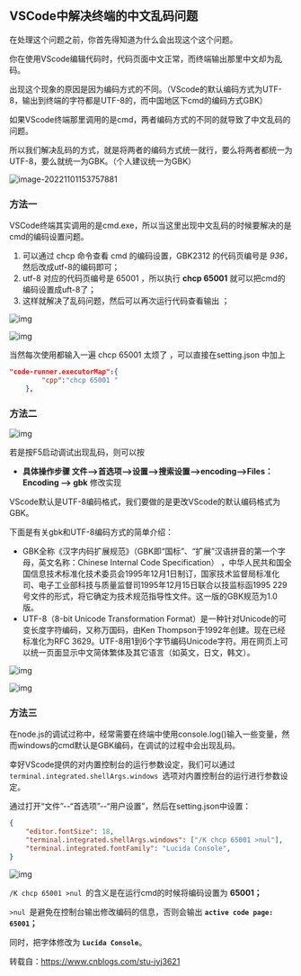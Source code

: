 ## VSCode中解决终端的中文乱码问题

在处理这个问题之前，你首先得知道为什么会出现这个这个问题。

你在使用VScode编辑代码时，代码页面中文正常，而终端输出那里中文却为乱码。

出现这个现象的原因是因为编码方式的不同。（VScode的默认编码方式为UTF-8，输出到终端的字符都是UTF-8的，而中国地区下cmd的编码方式GBK）

如果VScode终端那里调用的是cmd，两者编码方式的不同的就导致了中文乱码的问题。

所以我们解决乱码的方式，就是将两者的编码方式统一就行，要么将两者都统一为UTF-8，要么就统一为GBK。（个人建议统一为GBK）

![image-20221101153757881](https://pic.xinsong.xyz/img/202211011537955.png)



### 方法一

VSCode终端其实调用的是cmd.exe，所以当这里出现中文乱码的时候要解决的是cmd的编码设置问题。

1. 可以通过 chcp 命令查看 cmd 的编码设置，GBK2312 的代码页编号是 *936*，然后改成utf-8的编码即可；
2. utf-8 对应的代码页编号是 65001 ，所以执行 **chcp 65001** 就可以把cmd的编码设置成uft-8了；
3. 这样就解决了乱码问题，然后可以再次运行代码查看输出 ；



![img](https://pic.xinsong.xyz/img/202211011620769.png)

![img](https://pic.xinsong.xyz/img/202211011620375.png)



当然每次使用都输入一遍 chcp 65001 太烦了 ，可以直接在setting.json 中加上 

```json
"code-runner.executorMap":{
        "cpp":"chcp 65001 "
    },
```



### 方法二

![img](https://pic.xinsong.xyz/img/202211011540651.png)

若是按F5启动调试出现乱码，则可以按

- **具体操作步骤  文件——>首选项——>设置——>搜索设置——>encoding——>Files：Encoding ——> gbk** 修改实现

VScode默认是UTF-8编码格式，我们要做的是更改VScode的默认编码格式为GBK。

下面是有关gbk和UTF-8编码方式的简单介绍：

- GBK全称《汉字内码扩展规范》（GBK即“国标”、“扩展”汉语拼音的第一个字母，英文名称：Chinese Internal Code Specification） ，中华人民共和国全国信息技术标准化技术委员会1995年12月1日制订，国家技术监督局标准化司、电子工业部科技与质量监督司1995年12月15日联合以技监标函1995 229号文件的形式，将它确定为技术规范指导性文件。这一版的GBK规范为1.0版。
- UTF-8（8-bit Unicode Transformation Format）是一种针对Unicode的可变长度字符编码，又称万国码，由Ken Thompson于1992年创建。现在已经标准化为RFC 3629。UTF-8用1到6个字节编码Unicode字符。用在网页上可以统一页面显示中文简体繁体及其它语言（如英文，日文，韩文）。

![img](https://pic.xinsong.xyz/img/202211011540645.png)

 ![img](https://pic.xinsong.xyz/img/202211011540639.png)



### 方法三

在node.js的调试过称中，经常需要在终端中使用console.log()输入一些变量，然而windows的cmd默认是GBK编码，在调试的过程中会出现乱码。

幸好VScode提供的对内置控制台的运行参数设定，我们可以通过 `terminal.integrated.shellArgs.windows `选项对内置控制台的运行进行参数设定。

通过打开“文件”--“首选项”--“用户设置”，然后在setting.json中设置：

```json
{
    "editor.fontSize": 18,
    "terminal.integrated.shellArgs.windows": ["/K chcp 65001 >nul"],
    "terminal.integrated.fontFamily": "Lucida Console",
}
```

![img](https://pic.xinsong.xyz/img/202211011540632.png)

`/K chcp 65001 >nul `的含义是在运行cmd的时候将编码设置为 **65001；**

`>nul `是避免在控制台输出修改编码的信息，否则会输出 **`active code page: 65001`；**

同时，把字体修改为 **`Lucida Console`**。

 

转载自：https://www.cnblogs.com/stu-jyj3621



